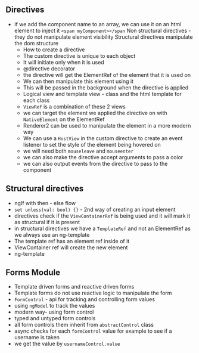 ## Directives
- if we add the component name to an array, we can use it on an html element to inject it `<span myComponent></span`
  Non structural directives - they do not manipulate element visibility
  Structural directives manipulate the dom structure
  - How to create a directive
  - The custom directive is unique to each object
  - It will initiate only when it is used
  - @directive decorator
  - the directive will get the ElementRef of the element that it is used on
  - We can then manipulate this element using it
  - This will be passed in the background when the directive is applied
  - Logical view and template view - class and the html template for each class
  - `ViewRef` is a combination of these 2 views
  - we can target the element we applied the directive on with `NativeElement` on the ElementRef
  - Renderer2 can be used to manipulate the element in a more modern way
  - We can use a `HostView` in the custom directive to create an event listener to set the style of the element being hovered on
  - we will need both `mouseleave` and `mouseenter`
  - we can also make the directive accept arguments to pass a color
  - we can also output events from the directive to pass to the component


## Structural directives
- ngIf with then - else flow
- `set unless(val: bool) {}` - 2nd way of creating an input element
- directives check if the `ViewContainerRef` is being used and it will mark it as structural if it is present
- in structural directives we have a `TemplateRef` and not an ElementRef as we always use an ng-template
- The template ref has an element ref inside of it
- ViewContainer ref will create the new element
- ng-template


## Forms Module
- Template driven forms and reactive driven forms
- Template forms do not use reactive logic to manipulate the form
- `FormControl` - api for tracking and controlling form values
- using `ngModel` to track the values
- modern way- using form control 
- typed and untyped form controls
- all form controls them inherit from `abstractControl` class
- async checks for each `formControl` value for example to see if a username is taken
- we get the value by `usernameControl.value`
